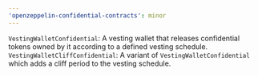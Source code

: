 ```yaml
---
'openzeppelin-confidential-contracts': minor
---
```


`VestingWalletConfidential`: A vesting wallet that releases confidential tokens owned by it according to a defined vesting schedule.
`VestingWalletCliffConfidential`: A variant of `VestingWalletConfidential` which adds a cliff period to the vesting schedule.
